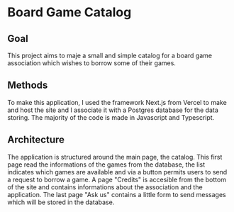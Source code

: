 
# Board Game Catalog

## Goal

This project aims to maje a small and simple catalog for a board game association which wishes to borrow some of their games.

## Methods

To make this application, I used the framework Next.js from Vercel to make and host the site and I associate it with a Postgres database for the data storing.
The majority of the code is made in Javascript and Typescript.

## Architecture

The application is structured around the main page, the catalog. This first page read the informations of the games from the database, the list indicates which games are available and via a button permits users to send a request to borrow a game.
A page "Credits" is accesible from the bottom of the site and contains informations about the association and the application.
The last page "Ask us" contains a little form to send messages which will be stored in the database.




